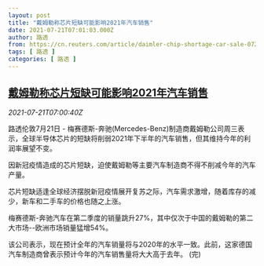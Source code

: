 ```yaml
---
layout: post
title: "戴姆勒称芯片短缺可能影响2021年汽车销售"
date: 2021-07-21T07:01:03.000Z
author: 路透
from: https://cn.reuters.com/article/daimler-chip-shortage-car-sale-0721-idCNKBS2ER0IK
tags: [ 路透 ]
categories: [ 路透 ]
---
```

<!--1626850863000-->
[戴姆勒称芯片短缺可能影响2021年汽车销售](https://cn.reuters.com/article/daimler-chip-shortage-car-sale-0721-idCNKBS2ER0IK)
------

<div>
<div><i>2021-07-21T07:00:40Z</i></div><p>路透伦敦7月21日 - 梅赛德斯-奔驰(Mercedes-Benz)制造商戴姆勒公司周三表示，全球半导体芯片的短缺将削弱2021年下半年的汽车销售，但其维持今年的利润率展望不变。</p><p>因新冠疫情造成的芯片短缺，迫使戴姆勒等主要汽车制造商不得不削减今年的汽车产量。</p><p>芯片短缺适逢全球经济摆脱新冠疫情展开复苏之际，汽车需求激增，随着库存的减少，新车和二手车的价格也随之上涨。</p><p>梅赛德斯-奔驰汽车在第二季度的销量跳升27%，其中仅次于中国的戴姆勒的第二大市场--欧洲市场销量猛增54%。</p><p>该公司表示，现在预计全年的汽车销量将与2020年的水平一致。此前，这家德国汽车制造商曾表示预计今年的汽车销售量将大大高于去年。 (完)</p>
</div>
